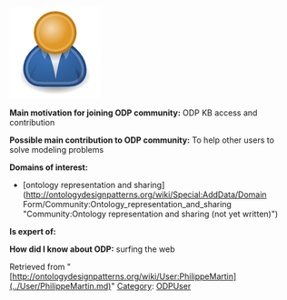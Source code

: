 [![Image:ODPUser.png](../images/a/a6/ODPUser.png)](../Image/ODPUser.png.md "Image:ODPUser.png")




  





__Main motivation for joining ODP community:__ ODP KB access and contribution


__Possible main contribution to ODP community:__ To help other users to solve modeling problems


__Domains of interest:__



* [ontology representation and sharing](http://ontologydesignpatterns.org/wiki/Special:AddData/Domain Form/Community:Ontology_representation_and_sharing "Community:Ontology representation and sharing (not yet written)")


__Is expert of:__


  

__How did I know about ODP:__ surfing the web






Retrieved from "[http://ontologydesignpatterns.org/wiki/User:PhilippeMartin](../User/PhilippeMartin.md)"
 [Category](http://ontologydesignpatterns.org/wiki/Special:Categories "Special:Categories"): [ODPUser](../Category/ODPUser.md "Category:ODPUser")